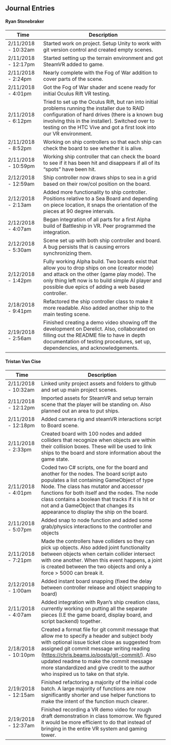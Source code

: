 ## Journal Entries
#### Ryan Stonebraker

| Time | Description |
| --- | --- |
| 2/11/2018 - 10:32am | Started work on project. Setup Unity to work with git version control and created empty scenes. |
| 2/11/2018 - 12:17pm | Started setting up the terrain environment and got SteamVR added to game. |
| 2/11/2018 - 2:24pm | Nearly complete with the Fog of War addition to cover parts of the scene. |
| 2/11/2018 - 4:01pm | Got the Fog of War shader and scene ready for initial Oculus Rift VR testing. |
| 2/11/2018 - 6:12pm | Tried to set up the Oculus Rift, but ran into initial problems running the installer due to RAID configuration of hard drives (there is a known bug involving this in the installer). Switched over to testing on the HTC Vive and got a first look into our VR environment. |
| 2/11/2018 - 8:52pm | Working on ship controllers so that each ship can check the board to see whether it is alive. |
| 2/11/2018 - 10:59pm | Working ship controller that can check the board to see if it has been hit and disappears if all of its “spots” have been hit. |
| 2/12/2018 - 12:59am | Ship controller now draws ships to sea in a grid based on their row/col position on the board. |
| 2/12/2018 - 2:13am | Added more functionality to ship controller. Positions relative to a Sea Board and depending on piece location, it snaps the orientation of the pieces at 90 degree intervals. |
| 2/12/2018 - 4:07am | Began integration of all parts for a first Alpha build of Battleship in VR. Peer programmed the integration. |
| 2/12/2018 - 5:30am | Scene set up with both ship controller and board. A bug persists that is causing errors synchronizing them. |
| 2/12/2018 - 1:42pm | Fully working Alpha build. Two boards exist that allow you to drop ships on one (creator mode) and attack on the other (game play mode). The only thing left now is to build simple AI player and possible due epics of adding a web based controller. |
| 2/18/2018 - 9:41pm | Refactored the ship controller class to make it more readable. Also added another ship to the main testing scene. |
| 2/19/2018 - 2:56am | Finished creating a demo video showing off the development on Derelict. Also, collaborated on filling out the README file to have in depth documentation of testing procedures, set up, dependencies, and acknowledgements. |



#### Tristan Van Cise

| Time | Description |
| --- | --- |
| 2/11/2018 - 10:32am | Linked unity project assets and folders to github and set up main project scenes. |
| 2/11/2018 - 12:12pm | Imported assets for SteamVR and setup terrain scene that the player will be standing on. Also planned out an area to put ships. |
| 2/11/2018 - 12:18pm | Added camera rig and steamVR interactions script to Board scene. |
| 2/11/2018 - 2:33pm | Created board with 100 nodes and added colliders that recognize when objects are within their collision boxes. These will be used to link ships to the board and store information about the game state. |
| 2/11/2018 - 4:01pm | Coded two C# scripts, one for the board and another for the nodes. The board script auto populates a list containing GameObject of type Node. The class has mutator and accessor functions for both itself and the nodes. The node class contains a boolean that tracks if it is hit or not and a GameObject that changes its appearance to display the ship on the board. |
| 2/11/2018 - 5:07pm | Added snap to node function and added some grab/physics interactions to the controller and objects |
| 2/11/2018 - 7:21pm | Made the controllers have colliders so they can pick up objects. Also added joint functionality between objects when certain collider intersect with one another. When this event happens, a joint is created between the two objects and only a force > 5000 can break it. |
| 2/12/2018 - 1:00am | Added instant board snapping (fixed the delay between controller release and object snapping to board) |
| 2/11/2018 - 4:07am | Added integration with Ryan’s ship creation class, currently working on putting all the separate pieces (I.E the game board, display board, and script backend) together. |
| 2/18/2018 - 10:10pm | Created a format file for git commit message that allow me to specify a header and subject body with optional issue ticket close as suggested from assigned git commit message writing reading (https://chris.beams.io/posts/git-commit/). Also updated readme to make the commit message more standardized and give credit to the author who inspired us to take on that style. |
| 2/19/2018 - 12:15am | Finished refactoring a majority of the initial code batch. A large majority of functions are now significantly shorter and use helper functions to make the intent of the function much clearer. |
| 2/19/2018 - 12:37am | Finished recording a VR demo video for rough draft demonstration in class tomorrow. We figured it would be more efficient to do that instead of bringing in the entire VR system and gaming tower. |

